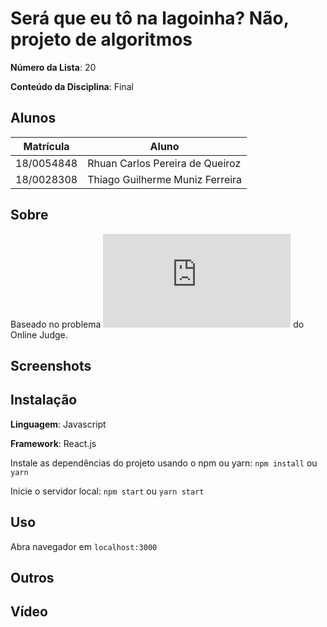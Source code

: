 # Será que eu tô na lagoinha? Não, projeto de algoritmos

**Número da Lista**: 20

**Conteúdo da Disciplina**: Final

## Alunos

| Matrícula  | Aluno                           |
| ---------- | ------------------------------- |
| 18/0054848 | Rhuan Carlos Pereira de Queiroz |
| 18/0028308 | Thiago Guilherme Muniz Ferreira |

## Sobre

Baseado no problema ![11573](https://onlinejudge.org/index.php?option=onlinejudge&page=show_problem&problem=2620) do Online Judge.

## Screenshots

## Instalação

**Linguagem**: Javascript

**Framework**: React.js

Instale as dependências do projeto usando o npm ou yarn:
`npm install` ou `yarn`

Inicie o servidor local:
`npm start` ou `yarn start`

## Uso

Abra navegador em `localhost:3000`

## Outros

## Vídeo

